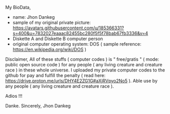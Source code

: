 My BioData,
- name: Jhon Dankeg
- sample of my original private picture: https://avatars.githubusercontent.com/u/185366331?s=400&u=7832027eaaac82455bc280f5f5f78bab67fb3336&v=4
- Diskette A and Diskette B computer person 
- original computer operating system: DOS ( sample reference: https://en.wikipedia.org/wiki/DOS )






Disclaimer,
All of these stuffs ( computer codes ) is " free/gratis " ( mode: public open source code ) for any people ( any living creature and creature race ) in these whole universe. I uploaded my private computer codes to the github for pay and fulfill the penalty ( read here: https://drive.proton.me/urls/DHY4E2ZG1G#aXjRVpyo2No5 ). Able use by any people ( any living creature and creature race ).


Adios !!!





Danke. Sincerely,
Jhon Dankeg 
